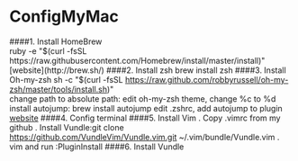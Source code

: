 # ConfigMyMac

####1. Install HomeBrew  
ruby -e "$(curl -fsSL https://raw.githubusercontent.com/Homebrew/install/master/install)"   
[website](http://brew.sh/)
####2. Install zsh  
brew install zsh
####3. Install Oh-my-zsh  
sh -c "$(curl -fsSL https://raw.github.com/robbyrussell/oh-my-zsh/master/tools/install.sh)"  
change path to absolute path: edit oh-my-zsh theme, change %c to %d  
install autojump:
brew install autojump
edit .zshrc, add autojump to plugin
[website](http://ohmyz.sh/)
####4. Config terminal
####5. Install Vim
. Copy .vimrc from my github
. Install Vundle:git clone https://github.com/VundleVim/Vundle.vim.git ~/.vim/bundle/Vundle.vim
. vim and run :PluginInstall 
####6. Install Vundle
